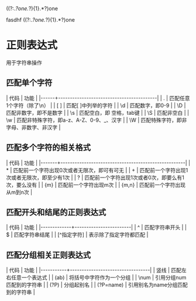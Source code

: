((?:.*?one.*?){1}.*?)one

fasdhf 
((?:.*?one.*?){1}.*?)one
# 正则表达式

用于字符串操作
## 匹配单个字符
| 代码 | 功能                                     |
|------+------------------------------------------|
| .    | 匹配任意1个字符（除了\n）                |
| [ ]  | 匹配[ ]中列举的字符                      |
| \d   | 匹配数字，即0-9                          |
| \D   | 匹配非数字，即不是数字                   |
| \s   | 匹配空白，即 空格，tab键                 |
| \S   | 匹配非空白                               |
| \w   | 匹配非特殊字符，即a-z、A-Z、0-9、_、汉字 |
| \W   | 匹配特殊字符，即非字母、非数字、非汉字   |

## 匹配多个字符的相关格式

| 代码  | 功能                                                |
|-------+-----------------------------------------------------|
| *     | 匹配前一个字符出现0次或者无限次，即可有可无         |
| +     | 匹配前一个字符出现1次或者无限次，即至少有1次        |
| ?     | 匹配前一个字符出现1次或者0次，即要么有1次，要么没有 |
| {m}   | 匹配前一个字符出现m次                               |
| {m,n} | 匹配前一个字符出现从m到n次                          |

## 匹配开头和结尾的正则表达式

| 代码        | 功能                   |
|-------------+------------------------|
| ^           | 匹配字符串开头         |
| $           | 匹配字符串结尾         |
| [^指定字符] | 表示除了指定字符都匹配 |

## 匹配分组相关正则表达式

| 代码      | 功能                             |
|-----------+----------------------------------|
| 竖线      | 匹配左右任意一个表达式           |
| (ab)      | 将括号中字符作为一个分组         |
| \num      | 引用分组num匹配到的字符串        |
| (?P)      | 分组起别名                       |
| (?P=name) | 引用别名为name分组匹配到的字符串 |


